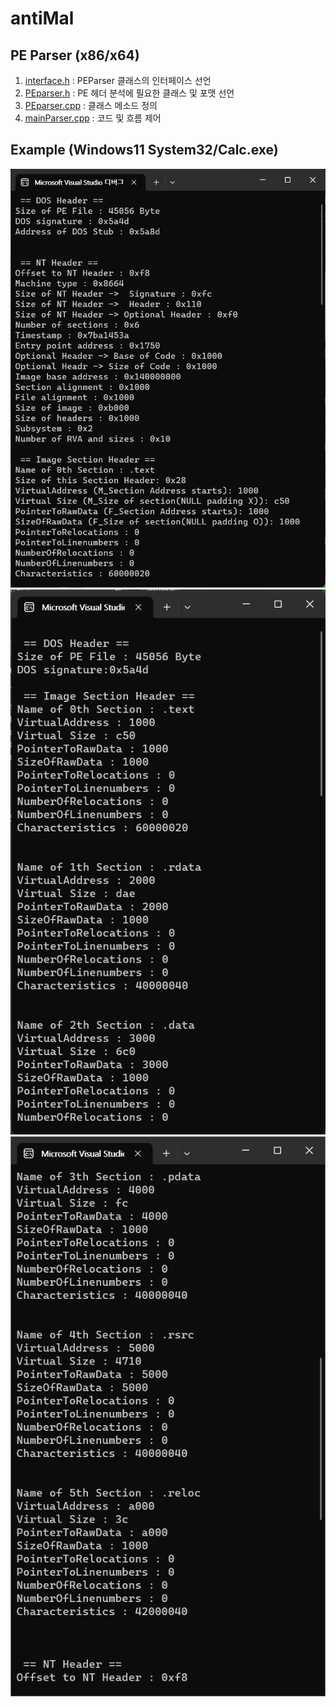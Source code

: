 # antiMal

## PE Parser (x86/x64)
1. [interface.h](https://github.com/reteu5/PEParser_Windows/blob/master/interface.h) : PEParser 클래스의 인터페이스 선언
2. [PEparser.h](https://github.com/reteu5/PEParser_Windows/blob/master/PEparser.h) : PE 헤더 분석에 필요한 클래스 및 포맷 선언
3. [PEparser.cpp](https://github.com/reteu5/PEParser_Windows/blob/master/PEparser.cpp) : 클래스 메소드 정의
4. [mainParser.cpp](https://github.com/reteu5/PEParser_Windows/blob/master/mainParser.cpp) :  코드 및 흐름 제어

## Example (Windows11 System32/Calc.exe)
![init](https://github.com/reteu5/PEParser_Windows/blob/release/assets/IMG_0391.png)
![init](https://github.com/reteu5/PEParser_Windows/blob/release/assets/IMG_0392.png)
![init](https://github.com/reteu5/PEParser_Windows/blob/release/assets/IMG_0393.png)
